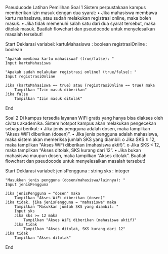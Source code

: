 
Pseuducode Latihan Pemilihan
Soal 1
Sistem perpustakaan kampus memberikan izin masuk dengan dua syarat:
• Jika mahasiswa membawa kartu mahasiswa, atau sudah melakukan registrasi
online, maka boleh masuk.
• Jika tidak memenuhi salah satu dari dua syarat tersebut, maka ditolak masuk.
Buatlah flowchart dan pseudocode untuk menyelesaikan masalah tersebut!

Start
    Deklarasi variabel:
        kartuMahasiswa : boolean
        registrasiOnline : boolean

    "Apakah membawa kartu mahasiswa? (true/false): "
    Input kartuMahasiswa

    "Apakah sudah melakukan registrasi online? (true/false): "
    Input registrasiOnline

    Jika (kartuMahasiswa == true) atau (registrasiOnline == true) maka
        Tampilkan "Izin masuk diberikan"
    Jika false
        Tampilkan "Izin masuk ditolak"
End 


Soal 2
Di kampus tersedia layanan WiFi gratis yang hanya bisa diakses oleh civitas
akademika. Sistem hotspot kampus akan melakukan pengecekan sebagai berikut:
• Jika jenis pengguna adalah dosen, maka tampilkan “Akses WiFi diberikan (dosen)”.
• Jika jenis pengguna adalah mahasiswa, maka sistem akan memeriksa jumlah SKS
yang diambil:
o Jika SKS ≥ 12, maka tampilkan “Akses WiFi diberikan (mahasiswa aktif)”.
o Jika SKS < 12, maka tampilkan “Akses ditolak, SKS kurang dari 12”.
• Jika bukan mahasiswa maupun dosen, maka tampilkan “Akses ditolak”.
Buatlah flowchart dan pseudocode untuk menyelesaikan masalah tersebut!

Start
    Deklarasi variabel:
        jenisPengguna : string
        sks : integer

    "Masukkan jenis pengguna (dosen/mahasiswa/lainnya): "
    Input jenisPengguna

    Jika jenisPengguna = "dosen" maka
        Tampilkan "Akses WiFi diberikan (dosen)"
    Jika tidak, jika jenisPengguna = "mahasiswa" maka
        Tampilkan "Masukkan jumlah SKS yang diambil: "
        Input sks
        Jika sks >= 12 maka
            Tampilkan "Akses WiFi diberikan (mahasiswa aktif)"
        Jika tidak
            Tampilkan "Akses ditolak, SKS kurang dari 12"
    Jika tidak
        Tampilkan "Akses ditolak"
End











